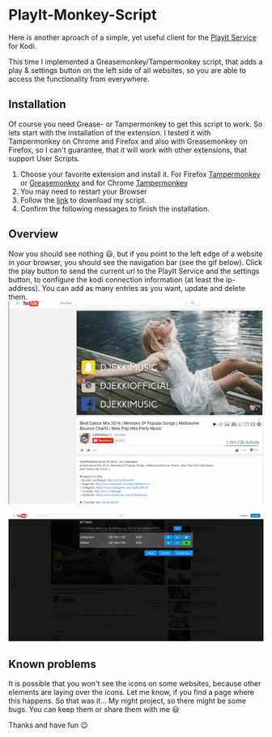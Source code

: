 # PlayIt-Monkey-Script

Here is another aproach of a simple, yet useful client for the [PlayIt Service](http://forum.kodi.tv/showthread.php?tid=118251) for Kodi.

This time I implemented a Greasemonkey/Tampermonkey script, that adds a play & settings button on the left side of all websites, so you are able to access the functionality from everywhere.


## Installation
Of course you need Grease- or Tampermonkey to get this script to work. So lets start with the installation of the extension.
I tested it with Tampermonkey on Chrome and Firefox and also with Greasemonkey on Firefox, so I can't guarantee, that it will work with other extensions, that support User Scripts.

1. Choose your favorite extension and install it. For Firefox [Tampermonkey](https://addons.mozilla.org/de/firefox/addon/tampermonkey) or [Greasemonkey](https://addons.mozilla.org/de/firefox/addon/greasemonkey/) and for Chrome [Tampermonkey](https://chrome.google.com/webstore/detail/tampermonkey/dhdgffkkebhmkfjojejmpbldmpobfkfo)
2. You may need to restart your Browser
3. Follow the [link](https://github.com/rkaradas/PlayIt-Monkey-Script/raw/master/playit.user.js) to download my script.
4. Confirm the following messages to finish the installation.

## Overview
Now you should see nothing :smiley:, but if you point to the left edge of a website in your browser, you should see the navigation bar (see the gif below). Click the play button to send the current url to the PlayIt Service and the settings button, to configure the kodi connection information (at least the ip-address).
You can add as many entries as you want, update and delete them.  
 ![Main icons](https://raw.githubusercontent.com/rkaradas/PlayIt-Monkey-Script/master/screenshots/menu.gif "Main icons")

 ![Settings overlay](https://raw.githubusercontent.com/rkaradas/PlayIt-Monkey-Script/master/screenshots/settings_overlay.png "Settings overlay")

## Known problems
It is possible that you won't see the icons on some websites, because other elements are laying over the icons. Let me know, if you find a page where this happens.
So that was it...  My night project, so there might be some bugs. You can keep them or share them with me :smiley:

Thanks and have fun :wink:
